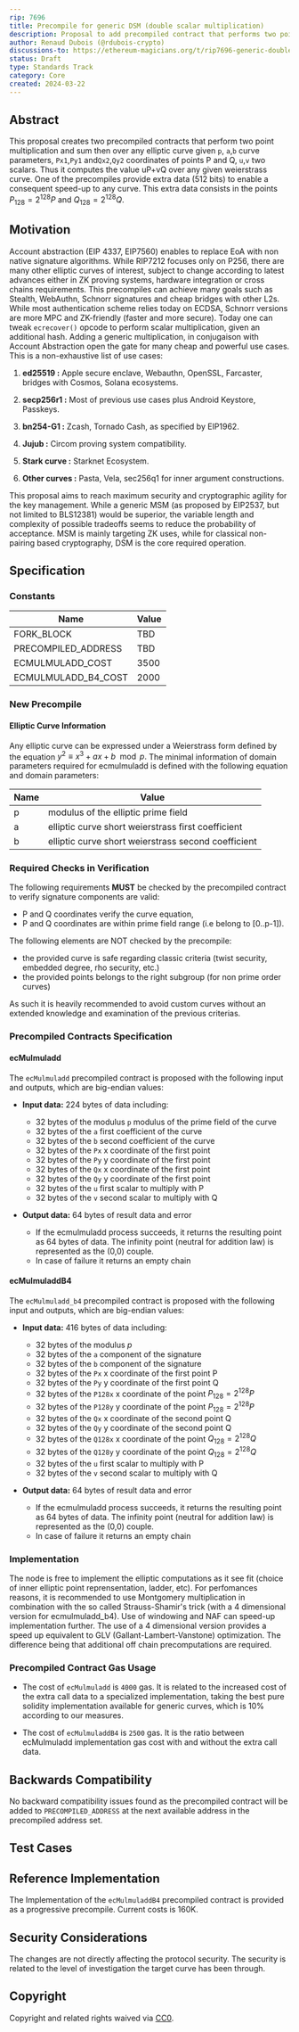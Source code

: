```yaml
---
rip: 7696
title: Precompile for generic DSM (double scalar multiplication)
description: Proposal to add precompiled contract that performs two point multiplication and an addition over any elliptic curve.
author: Renaud Dubois (@rdubois-crypto)
discussions-to: https://ethereum-magicians.org/t/rip7696-generic-double-scalar-multiplication-dsm-for-all-curves/19798
status: Draft
type: Standards Track
category: Core
created: 2024-03-22
---
```


## Abstract

This proposal creates two precompiled contracts that perform two point multiplication and sum then over any elliptic curve  given `p`, `a`,`b` curve parameters,   `Px1`,`Py1` and`Qx2`,`Qy2` coordinates of points  P and Q, `u`,`v` two scalars. Thus it computes the value uP+vQ over any given weierstrass curve. One of the precompiles provide extra data (512 bits) to enable a consequent speed-up to any curve. This extra data consists in the points $P_{128}=2^{128}P$ and $Q_{128}=2^{128}Q$.

## Motivation

Account abstraction (EIP 4337, EIP7560) enables to replace EoA with non native signature algorithms. While RIP7212 focuses only on P256, there are many other elliptic curves of interest, subject to change according to latest advances either in ZK proving systems, hardware integration or cross chains requirements. This precompiles can achieve many goals such as Stealth, WebAuthn, Schnorr signatures and cheap bridges with other L2s. While most authentication scheme relies today on ECDSA, Schnorr versions are more MPC and ZK-friendly (faster and more secure). Today one can  tweak `ecrecover()` opcode to perform scalar multiplication, given an additional hash. Adding a generic multiplication, in conjugaison with Account Abstraction open the gate for many cheap and powerful use cases. This is a non-exhaustive list of use cases:

1. **ed25519 :** Apple secure enclave,  Webauthn, OpenSSL, Farcaster, bridges with Cosmos, Solana ecosystems.

2. **secp256r1 :** Most of previous use cases plus Android Keystore, Passkeys.

3. **bn254-G1 :** Zcash, Tornado Cash, as specified by EIP1962.

4. **Jujub :** Circom proving system compatibility.

5. **Stark curve :** Starknet Ecosystem.

6. **Other curves :** Pasta, Vela, sec256q1 for inner argument constructions.

This proposal aims to reach maximum security and cryptographic agility for the key management.
While a generic MSM (as proposed by EIP2537, but not limited to BLS12381) would be superior, the variable length and complexity of possible tradeoffs seems to reduce the probability of acceptance. MSM is mainly targeting ZK uses, while for classical non-pairing based cryptography, DSM is the core required operation.

## Specification

### Constants

| Name                  | Value  |
|-----------------------|--------|
| FORK_BLOCK            |  TBD   |
| PRECOMPILED_ADDRESS   |  TBD   |
| ECMULMULADD_COST      |  3500  |
| ECMULMULADD_B4_COST   |  2000  |

### New Precompile

#### Elliptic Curve Information

Any elliptic curve can be expressed under a Weierstrass form defined by the equation $y^2 ≡ x^3 + ax + b \mod p.$ The minimal information of domain parameters required for ecmulmuladd is defined with the following equation and domain parameters:

|  Name  | Value                                                 |
|--------|-------------------------------------------------------|
|  p     |  modulus of the elliptic prime field                  |
|  a     |  elliptic curve short weierstrass first coefficient   |
|  b     |  elliptic curve short weierstrass second coefficient  |

### Required Checks in Verification

The following requirements **MUST** be checked by the precompiled contract to verify signature components are valid:

- P and Q coordinates verify the curve equation,
- P and Q coordinates are within prime field range (i.e belong to [0..p-1]).

The following elements are NOT checked by the precompile:

- the provided curve is safe regarding classic criteria (twist security, embedded degree, rho security, etc.)
- the provided points belongs to the right subgroup (for non prime order curves)

As such it is heavily recommended to avoid custom curves without an extended knowledge and examination of the previous criterias.

### Precompiled Contracts Specification

#### ecMulmuladd

The `ecMulmuladd` precompiled contract is proposed with the following input and outputs, which are big-endian values:

- **Input data:** 224 bytes of data including:
    - 32 bytes of the modulus `p` modulus of the prime field of the curve
    - 32 bytes of the `a` first coefficient of the curve
    - 32 bytes of the `b` second coefficient of the curve
    - 32 bytes of the `Px` x coordinate of the first point
    - 32 bytes of the `Py` y coordinate of the first point
    - 32 bytes of the `Qx` x coordinate of the first point
    - 32 bytes of the `Qy` y coordinate of the first point
    - 32 bytes of the `u` first scalar to multiply with P
    - 32 bytes of the `v` second scalar to multiply with Q

- **Output data:** 64 bytes of result data and error
    - If the ecmulmuladd process succeeds, it returns the resulting point as 64 bytes of data. The infinity point (neutral for addition law) is represented as the (0,0) couple.
    - In case of failure it returns an empty chain

#### ecMulmuladdB4

The `ecMulmuladd_b4` precompiled contract is proposed with the following input and outputs, which are big-endian values:

- **Input data:** 416 bytes of data including:
    - 32 bytes of the modulus $p$
    - 32 bytes of the `a` component of the signature
    - 32 bytes of the `b` component of the signature
    - 32 bytes of the `Px` x coordinate of the first point P
    - 32 bytes of the `Py` y coordinate of the first point Q
    - 32 bytes of the `P128x` x coordinate of the point $P_{128}=2^{128}P$  
    - 32 bytes of the `P128y` y coordinate of the point  $P_{128}=2^{128}P$  
    - 32 bytes of the `Qx` x coordinate of the second point Q
    - 32 bytes of the `Qy` y coordinate of the second point Q  
    - 32 bytes of the `Q128x` x coordinate of the point $Q_{128}=2^{128}Q$  
    - 32 bytes of the `Q128y` y coordinate of the point  $Q_{128}=2^{128}Q$  
    - 32 bytes of the `u` first scalar to multiply with P
    - 32 bytes of the `v` second scalar to multiply with Q

- **Output data:** 64 bytes of result data and error
    - If the ecmulmuladd process succeeds, it returns the resulting point as 64 bytes of data. The infinity point (neutral for addition law) is represented as the (0,0) couple.
    - In case of failure it returns an empty chain

### Implementation

The node is free to implement the elliptic computations as it see fit (choice of inner elliptic point reprensentation, ladder, etc). For perfomances reasons, it is recommended to use Montgomery multiplication in combination with the so called Strauss-Shamir's trick (with a 4 dimensional version for ecmulmuladd_b4). Use of windowing and NAF can speed-up implementation further. The use of a 4 dimensional version provides a speed up equivalent to GLV (Gallant-Lambert-Vanstone) optimization. The difference being that additional off chain precomputations are required.

### Precompiled Contract Gas Usage

- The cost of `ecMulmuladd` is `4000` gas. It is related to the increased cost of the extra call data to a specialized implementation, taking the best pure solidity implementation available for generic curves, which is 10% according to our measures.

- The cost of `ecMulmuladdB4` is `2500` gas. It is the ratio between ecMulmuladd implementation gas cost with and without the extra call data.

## Backwards Compatibility

No backward compatibility issues found as the precompiled contract will be added to `PRECOMPILED_ADDRESS` at the next available address in the precompiled address set.

## Test Cases

## Reference Implementation

The Implementation of the `ecMulmuladdB4` precompiled contract is provided as a progressive precompile. Current costs is 160K.

## Security Considerations

The changes are not directly affecting the protocol security. The security is related to the level of investigation the target curve has been through.

## Copyright

Copyright and related rights waived via [CC0](../LICENSE.md).
